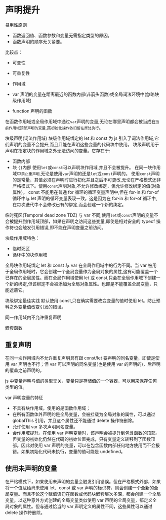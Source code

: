 # 声明提升

易用性原则

- 函数返回值、函数参数和变量无需指定类型的原因。
- 函数声明的顺序无关紧要。


比较点：

- 可变性
- 可重复性
- 作用域

- var 声明的变量在距离最近的函数内部(非箭头函数)或全局词法环境中(忽略块级作用域)
- function 声明的函数

在函数作用域或全局作用域中通过`var`声明的变量,无论在哪里声明都会被当成在`当前作用域顶部声明的变量`,其`初始化操作依旧留在原处执行`。

块级声明(词法作用域)
块级作用域绑定的 let 和 const 为 js 引入了词法作用域,它 们声明的变量不会提升,而且只能在声明这些变量的代码块中使用。
块级声明用于声明在指定块的作用域之外无法访问的变量。它存在于:

- 函数内部
- 块 `{}`内部
  使用`let`或`const`可以声明块作用域,并且不会被提升。
  在同一块作用域中`禁止重声明`,无论是使用`var`声明的还是`let`或`const`声明的。
  使用`const`声明的是常量，其值必须在声明时进行初化并且之后不可更改,无论在严格模式还非严格模式下。使用`const`声明对象,不允许修改绑定，但允许修改绑定的值(对象属性)。
  const 不能用在普通 for 循环的循环变量声明中,但在 for-in 和 for-of 循环中与 let 声明的循环变量表现一致。这是因为在 for-in 和 for-of 循环中,在每次迭代中不会修改已有的绑定,而会创建一个新的绑定。

临时死区(Temporal dead zone TDZ)
与 var 不同,使用`let`或`const`声明的变量不会被提升到作用域顶部，如果在声明之访问这些变量,即使是相对安全的 typeof 操作符也会触发引用错误,即不能在声明变量之前访问。

块级作用域特色：

- 临时死区
- 循环中的块作用域

全局块作用域绑定
let 和 const 与 var 在全局作用域中的行为不同。当 var 被用于全局作用域时，它会创建一个全局变量作为全局对象的属性,这有可能覆盖一个已存在的全局属性。而在全局作用域使用 let 或 const,只会在全局作用域下创建一个新的绑定,但该绑定不会被添加为全局对象属性。也即是不能覆盖全局变量，只能遮蔽它。

块级绑定最佳实践
默认使用 const,只在确实需要改变变量的值时使用 let。防止预料之外变量值改变引发的错误。

同一作用域内不允许重复声明

嵌套函数

## 重复声明

在同一块作用域内不允许重复声明具有跟 const/let 要声明的同名变量，即使是使用 var 声明也不行；但 var 可以声明的同名变量(也是使用 var 的声明的)，后声明的覆盖之前声明的。

js 中变量声明与值的类型无关，变量只是存储值的一个容器，可以用来保存任何类型的值。

var 声明变量的特征

- 不具有块作用域，使用的是函数作用域；
- 在所有函数体外声明的是全局变量，会被挂载为全局对象的属性，可以通过 globalThis 引用，并且这个属性还不能通过 delete 操作符删除。
- 允许使用 var 多次声明同名变量。
- 会作用域提升。在使用 var 声明变量时，该声明会被提升到包含函数的顶部。但变量的初始化仍然在代码的初始位置完成，只有变量定义转移到了函数顶部。因此对使用 var 声明的变量，可以在包含函数内部任何地方使用而不会报错。如果初始化代码未执行，变量的值可能是 undefined。

## 使用未声明的变量

在严格模式下，如果使用未声明的变量会触发引用错误。但在严格模式外部，如果将一个值赋给尚未使用 let、const 或 var 声明的标识符，则会创建一个全新的全局变量。而且不论这个赋值语句在函数或代码块嵌套层次多深，都会创建一个全局变量。以这种意外方式创建的全局变量类似使用 var 声明的全局变量，都定义全局对象的属性。但与通过恰当的 var 声明定义的属性不同，这些属性可以通过 delete 操作符删除。
